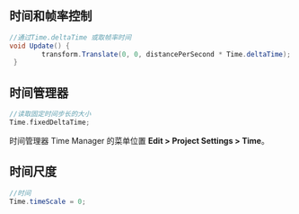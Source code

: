 ## 时间和帧率控制

```c#
//通过Time.deltaTime 或取帧率时间 
void Update() {
        transform.Translate(0, 0, distancePerSecond * Time.deltaTime);
 }
```

## 时间管理器

```cpp
//读取固定时间步长的大小
Time.fixedDeltaTime;
```

时间管理器 Time Manager 的菜单位置 **Edit > Project Settings > Time**。

## 时间尺度

```c#
//时间
Time.timeScale = 0;
```



